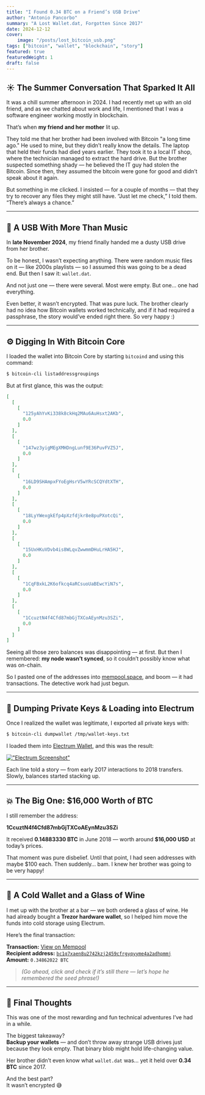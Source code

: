 ```yaml
---
title: "I Found 0.34 BTC on a Friend’s USB Drive"
author: "Antonio Pancorbo"
summary: "A Lost Wallet.dat, Forgotten Since 2017"
date: 2024-12-12
cover:
    image: "/posts/lost_bitcoin_usb.png"
tags: ["bitcoin", "wallet", "blockchain", "story"]
featured: true
featuredWeight: 1
draft: false
---
```


## ☀️  The Summer Conversation That Sparked It All

It was a chill summer afternoon in 2024. I had recently met up with an old friend,
and as we chatted about work and life, I mentioned that I was a software engineer
working mostly in blockchain.

That’s when **my friend and her mother** lit up.

They told me that her brother had been involved with Bitcoin "a long time ago."
He used to mine, but they didn’t really know the details. The laptop that held
their funds had died years earlier. They took it to a local IT shop, where the
technician managed to extract the hard drive. But the brother suspected something
shady — he believed the IT guy had stolen the Bitcoin. Since then, they assumed
the bitcoin were gone for good and didn’t speak about it again.

But something in me clicked. I insisted — for a couple of months — that they try
to recover any files they might still have. “Just let me check,” I told them.
“There’s always a chance.”

---

## 💾 A USB With More Than Music

In **late November 2024**, my friend finally handed me a dusty USB drive from 
her brother.

To be honest, I wasn’t expecting anything. There were random music files on it
— like 2000s playlists — so I assumed this was going to be a dead end. But then
I saw it: `wallet.dat`.

And not just one — there were several. Most were empty. But one… one had everything.

Even better, it wasn’t encrypted. That was pure luck. The brother clearly had no
idea how Bitcoin wallets worked technically, and if it had required a passphrase,
the story would’ve ended right there. So very happy :)

---

## ⚙️  Digging In With Bitcoin Core

I loaded the wallet into Bitcoin Core by starting `bitcoind` and using this command:

```bash
$ bitcoin-cli listaddressgroupings
```

But at first glance, this was the output:

```json
[
  [
    [
      "125yAhYvKi338k8ckHq2MAu6AuHsxt2AKb",
      0.0
    ]
  ],
  [
    [
      "147wz3yigMEgXMHDngLunf9E36PuvFVZ5J",
      0.0
    ]
  ],
  [
    [
      "16LD9SHAmpxFYoEgHsrV5wYRcSCQYdtXTH",
      0.0
    ]
  ],
  [
    [
      "18LyYWexgkEfp4pXzfdjkr8e8puPXotcQi",
      0.0
    ]
  ],
  [
    [
      "15UxHKuVDvb4is8WLqvZwwmmDHuLrHA5HJ",
      0.0
    ]
  ],
  [
    [
      "1CqFBxkL2K6ofkcq4aRCsuoUaBEwcYiN7s",
      0.0
    ]
  ],
  [
    [
      "1CcuztN4f4Cfd87mbGjTXCoAEynMzu3SZi",
      0.0
    ]
  ]
]
```

Seeing all those zero balances was disappointing — at first. But then I remembered:
**my node wasn’t synced**, so it couldn’t possibly know what was on-chain.

So I pasted one of the addresses into [mempool.space](https://mempool.space/address/125yAhYvKi338k8ckHq2MAu6AuHsxt2AKb),
and boom — it had transactions. The detective work had just begun.

---

## 🔐 Dumping Private Keys & Loading into Electrum

Once I realized the wallet was legitimate, I exported all private keys with:

```bash
$ bitcoin-cli dumpwallet /tmp/wallet-keys.txt
```

I loaded them into [Electrum Wallet](https://electrum.org), and this was the result:

[!["Electrum Screenshot"](/posts/lost_bitcoin_electrum_screenshot.png#center)](https://www.tony.software/posts/lost_bitcoin_electrum_screenshot.png.png)

Each line told a story — from early 2017 interactions to 2018 transfers. Slowly,
balances started stacking up.

---

## 💥 The Big One: $16,000 Worth of BTC

I still remember the address:

**1CcuztN4f4Cfd87mbGjTXCoAEynMzu3SZi**

It received **0.14883330 BTC** in June 2018 — worth around **$16,000 USD** at
today’s prices.

That moment was pure disbelief. Until that point, I had seen addresses with maybe
$100 each. Then suddenly… bam. I knew her brother was going to be very happy!

---

## 🍷 A Cold Wallet and a Glass of Wine

I met up with the brother at a bar — we both ordered a glass of wine. He had already
bought a **Trezor hardware wallet**, so I helped him move the funds into cold
storage using Electrum.

Here’s the final transaction:

**Transaction:** [View on Mempool](https://mempool.space/tx/8bd10c641f50150e00b518ac24914f42ffbbe14bf1c7d804ef0af145a9e5d7f6)  
**Recipient address:** [`bc1q7xaen8u2742kzj2459cfrgyqyyme4a2adhpmmj`](https://mempool.space/address/bc1q7xaen8u2742kzj2459cfrgyqyyme4a2adhpmmj)  
**Amount:** `0.34862022 BTC`  
> _(Go ahead, click and check if it’s still there — let’s hope he remembered the seed phrase!)_

---

## 🧾 Final Thoughts

This was one of the most rewarding and fun technical adventures I’ve had in a while.

The biggest takeaway?  
**Backup your wallets** — and don’t throw away strange USB drives just because they
look empty. That binary blob might hold life-changing value.

Her brother didn’t even know what `wallet.dat` was… yet it held over **0.34 BTC**
since 2017.

And the best part?  
It wasn’t encrypted 😅
